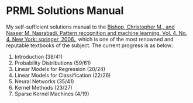 # PRML Solutions Manual

My self-sufficient solutions manual to the [Bishop, Christopher M., and Nasser M. Nasrabadi. Pattern recognition and machine learning. Vol. 4. No. 4. New York: springer, 2006.](chrome-extension://efaidnbmnnnibpcajpcglclefindmkaj/https://www.microsoft.com/en-us/research/wp-content/uploads/2006/01/Bishop-Pattern-Recognition-and-Machine-Learning-2006.pdf), which is one of the most renowned and reputable textbooks of the subject. 
The current progress is as below:

1. Introduction (38/41)
2. Probability Distributions (59/61)
3. Linear Models for Regression (20/24)
4. Linear Models for Classification (22/26)
5. Neural Networks (35/41)
6. Kernel Methods (23/27)
7. Sparse Kernel Machines (4/19)